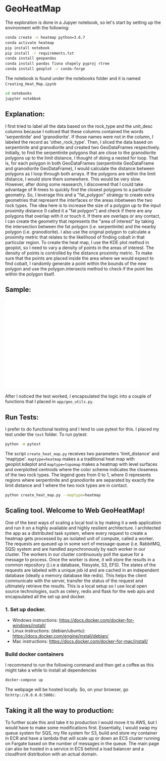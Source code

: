# GeoHeatMap

The exploration is done in a Jupyer notebook, so let's start by setting up the environment with the following:

```bash
conda create -n heatmap python=3.6.7
conda activate heatmap
pip install notebook
pip install -r requirements.txt
conda install geopandas
conda install pandas fiona shapely pyproj rtree
conda install geoplot -c conda-forge
```

The notebook is found under the notebooks folder and it is named `Creating_Heat_Map.ipynb`

```bash
cd notebooks
jupyter notebbok
```

## Explanation:

I first tried to label all the data based on the rock_type and the unit_desc columns because I noticed that these columns contained the words 'serpentinite' and 'granodiorite'. If those names were not in the column, I labeled the record as 'other_rock_type'. Then, I sliced the data based on serpentinite and granodiorite and created two GeoDataFrames respectively.
Initially, to find the serpentinite polygons that are close to the granodiorite polygons up to the limit distance, I thought of doing a nested for loop. That is, for each polygon in both GeoDataFrames (serpentinite GeoDataFrame and granodiorite GeoDataFrame), I would calculate the distance between polygons as I loop through both arrays. If the polygons are within the limit distance, I would store them somewhere. This would be very slow. However, after doing some reasearch, I discovered that I could take advantage of R-trees to quickly find the closest polygons to a particular geometry. So, I leverage this and a "fat_polygon" strategy to create extra geometries that represent the interfaces or the areas inbetween the two rock types. The idea here is to increase the size of a polygon up to the input proximity distance (I called it a "fat polygon") and check if there are any polygons that overlap with it or touch it. If there are overlaps or any contact, I can create the geometry that represents the "area of interest" by taking the intersection between the fat polygon (i.e. serpentinite) and the nearby polygon (i.e. granodiorite). I also use the original polygon to calculate a proximity metric that relates to the likelihood of finding cobalt in that particular region.
To create the heat map, I use the KDE plot method in geoplot, so I need to vary a density of points in the areas of interest. The density of points is controlled by the distance proximity metric. To make sure that the points are placed inside the area where we would expect to find cobalt, I randomly generate a point within the bounds of the new polygon and use the polygon.intersects method to check if the point lies within the polygon itself.

## Sample:

![Test Image 1](https://github.com/DavidVillero/GeoApp/blob/main/notebooks/test_heat.jpg)

After I noticed the test worked, I encapsulated the logic into a couple of functions that I placed in `app/geo_utils.py`.

## Run Tests:
I prefer to do functional testing and I tend to use pytest for this. I placed my test under the `test` folder. To run pytest:

```bash
python -m pytest
```

The script `create_heat_map.py` receives two parameters 'limit_distance' and 'maptype'. `maptype=heatmap` makes a a traditional heat map with geoplot.kdeplot and `maptype=topomap` makes a heatmap with level surfaces and overplotted centroids where the color scheme indicates the closeness of the two rock types. The legend goes from 0 to 1, where 0 represents regions where serpentinite and granodiorite are separated by exactly the limit distance and 1 where the two rock types are in contact.

```bash
python create_heat_map.py --maptype=heatmap
```

## Scaling tool. Welcome to Web GeoHeatMap!

One of the best ways of scaling a local tool is by making it a web application and run it on a highly available and highly resilient architecture. I architected the app as a distributed task system, where every request to create a heatmap gets processed by an isolated unit of compute, called a worker. The requests are queued up in some sort of message-queue (i.e. RabbitMQ, SQS) system and are handled asynchronously by each worker in our cluster. The workers in our cluster continuously poll the queue for a message to process. Once the worker is done, it will store the results in a common repository ().i.e a database, filesyste, S3, EFS). The states of the requests are labeled with a unique job id and are cached in an independent database (ideally a memory database like redis). This helps the client communicate with the server, transfer the status of the request and ultimately retrieve the results. This is a local setup so I use local open source technologies, such as celery, redis and flask for the web apis and encapsulated all the set up and docker.

### 1. Set up docker.

- Windows instructions: https://docs.docker.com/docker-for-windows/install/
- Linux instructions: (debian/ubuntu): https://docs.docker.com/engine/install/debian/
- Mac instructions: https://docs.docker.com/docker-for-mac/install/

### Build docker containers
I recommend to run the following command and then get a coffee as this might take a while to install all dependencies
```bash
docker-compose up
```

The webpage will be hosted locally. So, on your browser, go to:`http://0.0.0.0:5000/`. 

## Taking it all the way to production:
To further scale this and take it to production I would move it to AWS, but I would have to make some modifications first. Essentially, I would swap my queue system for SQS, my file system for S3, build and store my container in ECR and have a lambda that will scale up or down an ECS cluster running on Fargate based on the number of messages in the queue. The main page can also be hosted in a service in ECS behind a load balancer and a cloudfront distribution with an actual domain.
